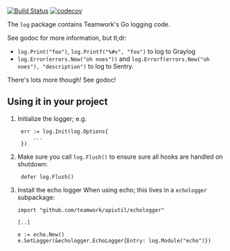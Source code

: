 [![Build Status](https://travis-ci.com/Teamwork/log.svg?token=VszHEX46e27fhnkZbvFm&branch=master)](https://travis-ci.com/Teamwork/log)
[![codecov](https://codecov.io/gh/Teamwork/log/branch/master/graph/badge.svg?token=aGn2qV7lFa)](https://codecov.io/gh/Teamwork/log)

The `log` package contains Teamwork's Go logging code.

See godoc for more information, but tl;dr:

- `log.Print("foo")`, `log.Printf("%#v", "foo")` to log to Graylog
- `log.Error(errors.New("oh noes"))` and `log.Errorf(errors.New("oh noes"),
  "description")` to log to Sentry.

There's lots more though! See godoc!

Using it in your project
------------------------
1. Initialize the logger; e.g.

		err := log.Init(log.Options{
			...
		})

2. Make sure you call `log.Flush()` to ensure sure all hooks are handled on
   shutdown:

        defer log.Flush()

3. Install the echo logger When using echo; this lives in a `echologger` subpackage:

       import "github.com/teamwork/apiutil/echologger"

	   [..]

       e := echo.New()
       e.SetLogger(&echologger.EchoLogger{Entry: log.Module("echo")})
